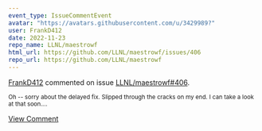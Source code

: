 ```yaml
---
event_type: IssueCommentEvent
avatar: "https://avatars.githubusercontent.com/u/3429989?"
user: FrankD412
date: 2022-11-23
repo_name: LLNL/maestrowf
html_url: https://github.com/LLNL/maestrowf/issues/406
repo_url: https://github.com/LLNL/maestrowf
---
```


<a href='https://github.com/FrankD412' target='_blank'>FrankD412</a> commented on issue <a href='https://github.com/LLNL/maestrowf/issues/406' target='_blank'>LLNL/maestrowf#406</a>.

<small>Oh -- sorry about the delayed fix. Slipped through the cracks on my end. I can take a look at that soon....</small>

<a href='https://github.com/LLNL/maestrowf/issues/406' target='_blank'>View Comment</a>